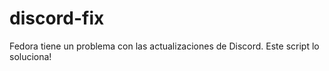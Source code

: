 # discord-fix
Fedora tiene un problema con las actualizaciones de Discord. Este script lo soluciona!
